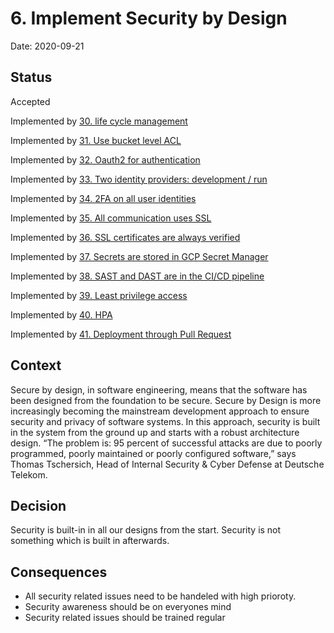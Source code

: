 # 6. Implement Security by Design

Date: 2020-09-21

## Status

Accepted

Implemented by [30. life cycle management](0030-life-cycle-management.md)

Implemented by [31. Use bucket level ACL](0031-use-bucket-level-acl.md)

Implemented by [32. Oauth2 for authentication](0032-oauth2-for-authentication.md)

Implemented by [33. Two identity providers: development / run](0033-two-identity-providers-development-run.md)

Implemented by [34. 2FA on all user identities](0034-2fa-on-all-user-identities.md)

Implemented by [35. All communication uses SSL](0035-all-communication-uses-ssl.md)

Implemented by [36. SSL certificates are always verified](0036-ssl-certificates-are-always-verified.md)

Implemented by [37. Secrets are stored in GCP Secret Manager](0037-secrets-are-stored-in-gcp-secret-manager.md)

Implemented by [38. SAST and DAST are in the CI/CD pipeline](0038-sast-and-dast-are-in-the-ci-cd-pipeline.md)

Implemented by [39. Least privilege access](0039-least-privilege-access.md)

Implemented by [40. HPA](0040-hpa.md)

Implemented by [41. Deployment through Pull Request](0041-deployment-through-pull-request.md)

## Context

Secure by design, in software engineering, means that the software has been designed from the foundation to be secure. Secure by Design is more increasingly becoming the mainstream development approach to ensure security and privacy of software systems. In this approach, security is built in the system from the ground up and starts with a robust architecture design.
“The problem is: 95 percent of successful attacks are due to poorly programmed, poorly maintained or poorly configured software,” says Thomas Tschersich, Head of Internal Security & Cyber Defense at Deutsche Telekom.

## Decision

Security is built-in in all our designs from the start. Security is not something which is built in afterwards.

## Consequences

* All security related issues need to be handeled with high prioroty.
* Security awareness should be on everyones mind
* Security related issues should be trained regular

